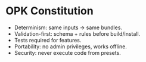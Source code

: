 # OPK Constitution
- Determinism: same inputs → same bundles.
- Validation-first: schema + rules before build/install.
- Tests required for features.
- Portability: no admin privileges, works offline.
- Security: never execute code from presets.
